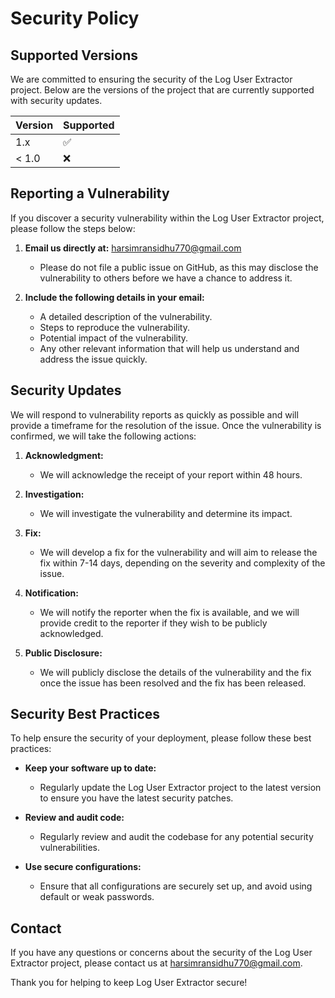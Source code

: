 # Security Policy

## Supported Versions

We are committed to ensuring the security of the Log User Extractor project. Below are the versions of the project that are currently supported with security updates.

| Version | Supported          |
| ------- | ------------------ |
| 1.x     | :white_check_mark: |
| < 1.0   | :x:                |

## Reporting a Vulnerability

If you discover a security vulnerability within the Log User Extractor project, please follow the steps below:

1. **Email us directly at:** [harsimransidhu770@gmail.com](mailto:harsimransidhu770@gmail.com)
    - Please do not file a public issue on GitHub, as this may disclose the vulnerability to others before we have a chance to address it.

2. **Include the following details in your email:**
    - A detailed description of the vulnerability.
    - Steps to reproduce the vulnerability.
    - Potential impact of the vulnerability.
    - Any other relevant information that will help us understand and address the issue quickly.

## Security Updates

We will respond to vulnerability reports as quickly as possible and will provide a timeframe for the resolution of the issue. Once the vulnerability is confirmed, we will take the following actions:

1. **Acknowledgment:**
    - We will acknowledge the receipt of your report within 48 hours.

2. **Investigation:**
    - We will investigate the vulnerability and determine its impact.

3. **Fix:**
    - We will develop a fix for the vulnerability and will aim to release the fix within 7-14 days, depending on the severity and complexity of the issue.

4. **Notification:**
    - We will notify the reporter when the fix is available, and we will provide credit to the reporter if they wish to be publicly acknowledged.

5. **Public Disclosure:**
    - We will publicly disclose the details of the vulnerability and the fix once the issue has been resolved and the fix has been released.

## Security Best Practices

To help ensure the security of your deployment, please follow these best practices:

- **Keep your software up to date:**
    - Regularly update the Log User Extractor project to the latest version to ensure you have the latest security patches.

- **Review and audit code:**
    - Regularly review and audit the codebase for any potential security vulnerabilities.

- **Use secure configurations:**
    - Ensure that all configurations are securely set up, and avoid using default or weak passwords.

## Contact

If you have any questions or concerns about the security of the Log User Extractor project, please contact us at [harsimransidhu770@gmail.com](mailto:harsimransidhu770@gmail.com).

Thank you for helping to keep Log User Extractor secure!
